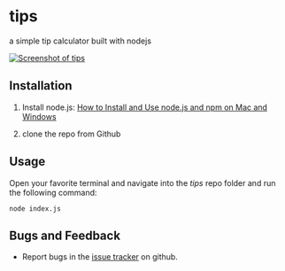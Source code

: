 # tips
a simple tip calculator built with nodejs

[![Screenshot of tips](https://i.gyazo.com/39df366b1a2d44b10826f48b432e21d7.png)](https://gyazo.com/39df366b1a2d44b10826f48b432e21d7)

## Installation
1. Install node.js: [How to Install and Use node.js and npm on Mac and Windows](https://www.taniarascia.com/how-to-install-and-use-node-js-and-npm-mac-and-windows/)

2. clone the repo from Github

## Usage
Open your favorite terminal and navigate into the *tips* repo folder and run the following command:
```
node index.js
```

## Bugs and Feedback
* Report bugs in the [issue tracker](https://github.com/dezrogers/tips/issues) on github.